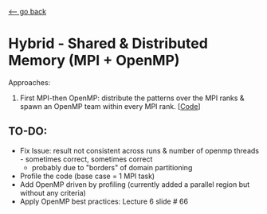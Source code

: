 [<-- go back](https://github.com/linomp/INF560_APM_Final_Project)

# Hybrid - Shared & Distributed Memory (MPI + OpenMP)

Approaches:

1. First MPI-then OpenMP: distribute the patterns over the MPI ranks & spawn an OpenMP team within every MPI rank. [[Code](./src/apm_patterns_over_ranks.c)]


## TO-DO: 
- Fix Issue: result not consistent across runs & number of openmp threads - sometimes correct, sometimes correct
    - probably due to "borders" of domain partitioning
- Profile the code (base case = 1 MPI task)
- Add OpenMP driven by profiling (currently added a parallel region but without any criteria)
- Apply OpenMP best practices: Lecture 6 slide # 66
